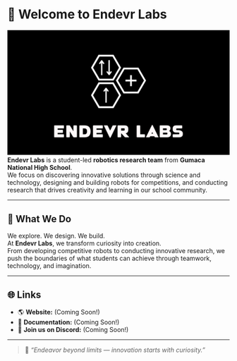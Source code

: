 # 👋 Welcome to Endevr Labs

![Endevr Labs Cover Photo](./images/endvrlabscoverphoto.png)
**Endevr Labs** is a student-led **robotics research team** from **Gumaca National High School**.  
We focus on discovering innovative solutions through science and technology, designing and building robots for competitions, and conducting research that drives creativity and learning in our school community.

---

## 🔧 What We Do

We explore. We design. We build.  
At **Endevr Labs**, we transform curiosity into creation.  
From developing competitive robots to conducting innovative research, we push the boundaries of what students can achieve through teamwork, technology, and imagination.

---

## 🌐 Links
- 🌎 **Website:** (Coming Soon!)
- 🧾 **Documentation:** (Coming Soon!)
- 💬 **Join us on Discord:** (Coming Soon!)

---

> 🧠 *“Endeavor beyond limits — innovation starts with curiosity.”*
